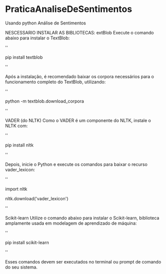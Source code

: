 # PraticaAnaliseDeSentimentos
Usando python Análise de Sentimentos

NESCESSARIO INSTALAR AS BIBLIOTECAS:
extBlob
Execute o comando abaixo para instalar o TextBlob:

''

pip install textblob

''

Após a instalação, é recomendado baixar os corpora necessários para o funcionamento completo do TextBlob, utilizando:

''

python -m textblob.download_corpora

''

VADER (do NLTK)
Como o VADER é um componente do NLTK, instale o NLTK com:

''

pip install nltk

''

Depois, inicie o Python e execute os comandos para baixar o recurso vader_lexicon:

''

import nltk

nltk.download('vader_lexicon')

''

Scikit-learn
Utilize o comando abaixo para instalar o Scikit-learn, biblioteca amplamente usada em modelagem de aprendizado de máquina:

''

pip install scikit-learn

''

Esses comandos devem ser executados no terminal ou prompt de comando do seu sistema.
